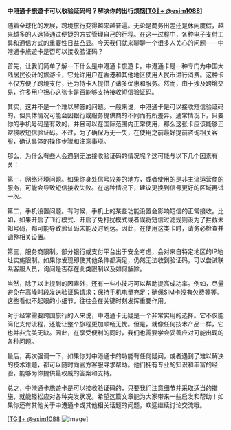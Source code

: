 **中港通卡旅遊卡可以收验证码吗？解决你的出行烦恼[[TG💪+ @esim1088](https://t.me/s/esim1088)]**

随着全球化的发展，跨境旅行变得越来越普遍。无论是商务出差还是休闲度假，越来越多的人选择通过便捷的方式管理自己的行程。在这一过程中，各种电子支付工具和通信方式的重要性日益凸显。今天我们就来聊聊一个很多人关心的问题——中港通卡旅遊卡是否可以接收验证码？

首先，让我们简单了解一下什么是中港通卡旅遊卡。中港通卡是一种专门为中国大陆居民设计的旅游卡，它允许用户在香港和其他地区使用人民币进行消费。这种卡不仅方便了跨境支付，还为持卡人提供了诸多优惠和服务。然而，由于涉及跨境交易，许多用户担心这张卡是否能够支持接收短信验证码。

其实，这并不是一个难以解答的问题。一般来说，中港通卡是可以接收短信验证码的，但具体情况可能会因银行或服务提供商的不同而有所差异。通常情况下，只要你的手机号码是有效的，并且可以在国际范围内正常使用，那么这张卡应该能够正常接收短信验证码。不过，为了确保万无一失，在使用之前最好提前咨询相关客服，确认具体的操作步骤和注意事项。

那么，为什么有些人会遇到无法接收验证码的情况呢？这可能与以下几个因素有关：

第一，网络环境问题。如果你身处信号较差的地方，或者使用的是非主流运营商的服务，可能会导致短信接收失败。在这种情况下，建议更换到信号更好的区域再试一次。

第二，手机设置问题。有时候，手机上的某些功能设置会影响短信的正常接收。比如，如果开启了飞行模式、开启了免打扰模式或者误将短信过滤规则设为了拦截未知号码，都可能导致验证码未能及时到达。因此，在使用这类卡时，请务必检查并调整相关设置。

第三，服务商限制。部分银行或支付平台出于安全考虑，会对来自特定地区的IP地址实施限制。如果你发现即使其他条件都满足，仍然无法收到验证码，可以尝试联系客服人员，询问是否存在此类限制以及如何解除。

当然，除了以上提到的因素外，还有一些小技巧可以帮助提高成功率。例如，尽量避免在高峰时段发送验证码请求；保持手机电量充足；确保SIM卡没有欠费等等。这些看似不起眼的小细节，往往会在关键时刻发挥重要作用。

对于经常需要跨国旅行的人来说，中港通卡无疑是一个非常实用的选择。它不仅能简化支付流程，还能让整个旅程更加顺畅无忧。但是，就像任何技术产品一样，它也并非完美无缺。因此，在享受便利的同时，我们也需要学会妥善应对可能出现的各种问题。

最后，再次强调一下，如果你对中港通卡的功能有任何疑问，或者遇到了难以解决的技术难题，都可以随时向官方客服寻求帮助。他们拥有专业的知识和丰富的经验，能够为你提供最权威的答案和支持。

总之，中港通卡旅遊卡是可以接收验证码的，只要我们注意细节并采取适当的措施，就能轻松应对各种突发状况。希望这篇文章能为大家带来一些启发和帮助！如果你还有其他关于中港通卡或其他相关话题的问题，欢迎继续讨论交流哦。

[[TG💪+ @esim1088](https://t.me/s/esim1088) ![Image](https://i.postimg.cc/4NQfJmqS/Snipaste-2025-05-13-00-14-12.png)]